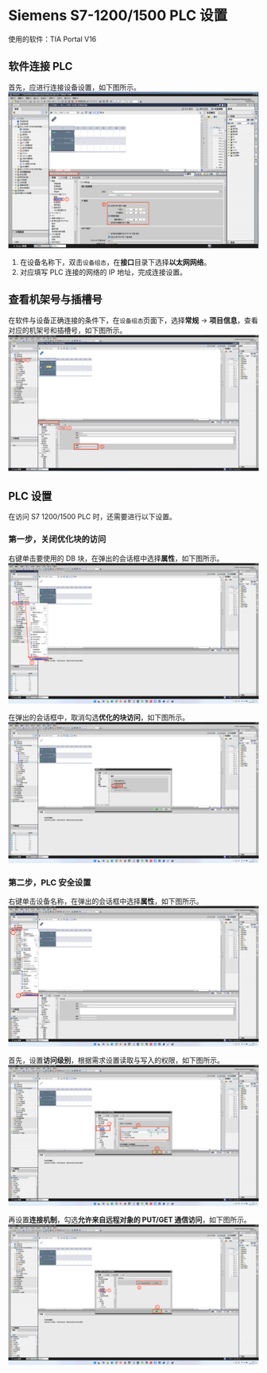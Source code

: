 # Siemens S7-1200/1500 PLC 设置

使用的软件：TIA Portal V16

## 软件连接 PLC

首先，应进行连接设备设置，如下图所示。
![connection](./assets/connection.png)

1. 在设备名称下，双击`设备组态`，在**接口**目录下选择**以太网网络**。
2. 对应填写 PLC 连接的网络的 IP 地址，完成连接设置。

## 查看机架号与插槽号

在软件与设备正确连接的条件下，在`设备组态`页面下，选择**常规** -> **项目信息**，查看对应的机架号和插槽号，如下图所示。
![slot-rack](./assets/slot-rack.png)

## PLC 设置

在访问 S7 1200/1500 PLC 时，还需要进行以下设置。

### 第一步，关闭优化块的访问

右键单击要使用的 DB 块，在弹出的会话框中选择**属性**，如下图所示。
![db-setting](./assets/db-setting.png)

在弹出的会话框中，取消勾选**优化的块访问**，如下图所示。
![db-optimied](./assets/db-optimied.png)

### 第二步，PLC 安全设置

右键单击设备名称，在弹出的会话框中选择**属性**，如下图所示。
![plc-setting](./assets/plc-setting.png)

首先，设置**访问级别**，根据需求设置读取与写入的权限，如下图所示。
![plc-permission-control](./assets/plc-permission-control.png)

再设置**连接机制**，勾选**允许来自远程对象的 PUT/GET 通信访问**，如下图所示。
![plc-access-control](./assets/plc-access-control.png)
